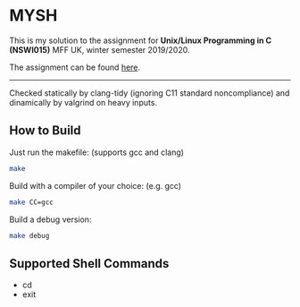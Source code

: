 # MYSH

This is my solution to the assignment for **Unix/Linux Programming in C (NSWI015)** MFF UK, winter semester 2019/2020.

The assignment can be found [here](https://devnull-cz.github.io/unix-linux-prog-in-c/class-assignments/labs-assignment-2019.txt).

---

Checked statically by clang-tidy (ignoring C11 standard noncompliance) and dinamically by valgrind on heavy inputs.

## How to Build

Just run the makefile: (supports gcc and clang)

```bash
make
```

Build with a compiler of your choice: (e.g. gcc)

```bash
make CC=gcc
```

Build a debug version:

```bash
make debug
```

## Supported Shell Commands

- cd
- exit
